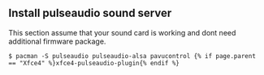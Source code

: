 ## Install pulseaudio sound server

This section assume that your sound card is working and dont need additional firmware package.

```
$ pacman -S pulseaudio pulseaudio-alsa pavucontrol {% if page.parent == "Xfce4" %}xfce4-pulseaudio-plugin{% endif %}
```
